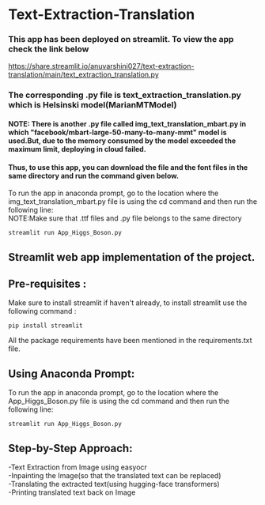 # Text-Extraction-Translation

### This app has been deployed on streamlit. To view the app check the link below <br>
https://share.streamlit.io/anuvarshini027/text-extraction-translation/main/text_extraction_translation.py<br>
### The corresponding .py file is text_extraction_translation.py which is Helsinski model(MarianMTModel)

#### NOTE: There is another .py file called img_text_translation_mbart.py in which "facebook/mbart-large-50-many-to-many-mmt" model is used.But, due to the memory consumed by the model exceeded the maximum limit, deploying in cloud failed.<br>
#### Thus, to use this app, you can download the file and the font files in the same directory and run the command given below.

To run the app in anaconda prompt, go to the location where the img_text_translation_mbart.py file is using the cd command and then run the following line:<br>
NOTE:Make sure that .ttf files and .py file belongs to the same directory
```
streamlit run App_Higgs_Boson.py
```
## Streamlit web app implementation of the project. 

## Pre-requisites :

Make sure to install streamlit if haven't already, to install streamlit use the following command :

```
pip install streamlit
```
All the package requirements have been mentioned in the requirements.txt file. 

## Using Anaconda Prompt:

To run the app in anaconda prompt, go to the location where the App_Higgs_Boson.py file is using the cd command and then run the following line:

```
streamlit run App_Higgs_Boson.py
```
## Step-by-Step Approach:

 -Text Extraction from Image using easyocr<br>
 -Inpainting the Image(so that the translated text can be replaced)<br>
 -Translating the extracted text(using hugging-face transformers)<br>
 -Printing translated text back on Image <br>



